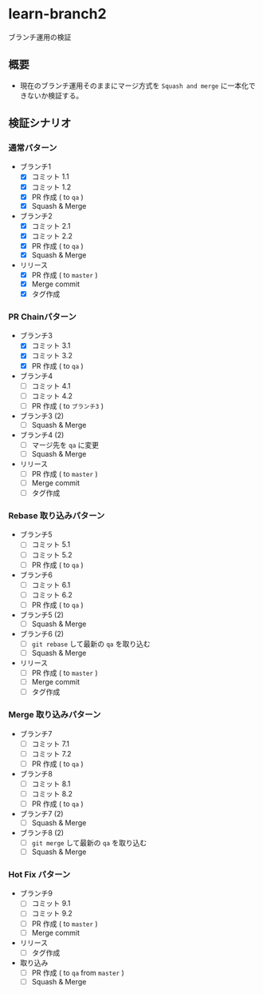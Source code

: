 # learn-branch2

ブランチ運用の検証

## 概要

- 現在のブランチ運用そのままにマージ方式を `Squash and merge` に一本化できないか検証する。

## 検証シナリオ

### 通常パターン

- ブランチ1
  - [x] コミット 1.1
  - [x] コミット 1.2
  - [x] PR 作成 ( to `qa` )
  - [x] Squash & Merge
- ブランチ2
  - [x] コミット 2.1
  - [x] コミット 2.2
  - [x] PR 作成 ( to `qa` )
  - [x] Squash & Merge
- リリース
  - [x] PR 作成 ( to `master` )
  - [x] Merge commit
  - [x] タグ作成

### PR Chainパターン

- ブランチ3
  - [x] コミット 3.1
  - [x] コミット 3.2
  - [x] PR 作成 ( to `qa` )
- ブランチ4
  - [ ] コミット 4.1
  - [ ] コミット 4.2
  - [ ] PR 作成 ( to `ブランチ3` )
- ブランチ3 (2)
  - [ ] Squash & Merge
- ブランチ4 (2)
  - [ ] マージ先を `qa` に変更
  - [ ] Squash & Merge
- リリース
  - [ ] PR 作成 ( to `master` )
  - [ ] Merge commit
  - [ ] タグ作成

### Rebase 取り込みパターン

- ブランチ5
  - [ ] コミット 5.1
  - [ ] コミット 5.2
  - [ ] PR 作成 ( to `qa` )
- ブランチ6
  - [ ] コミット 6.1
  - [ ] コミット 6.2
  - [ ] PR 作成 ( to `qa` )
- ブランチ5 (2)
  - [ ] Squash & Merge
- ブランチ6 (2)
  - [ ] `git rebase` して最新の `qa` を取り込む
  - [ ] Squash & Merge
- リリース
  - [ ] PR 作成 ( to `master` )
  - [ ] Merge commit
  - [ ] タグ作成

### Merge 取り込みパターン

- ブランチ7
  - [ ] コミット 7.1
  - [ ] コミット 7.2
  - [ ] PR 作成 ( to `qa` )
- ブランチ8
  - [ ] コミット 8.1
  - [ ] コミット 8.2
  - [ ] PR 作成 ( to `qa` )
- ブランチ7 (2)
  - [ ] Squash & Merge
- ブランチ8 (2)
  - [ ] `git merge` して最新の `qa` を取り込む
  - [ ] Squash & Merge

### Hot Fix パターン

- ブランチ9
  - [ ] コミット 9.1
  - [ ] コミット 9.2
  - [ ] PR 作成 ( to `master` )
  - [ ] Merge commit
- リリース
  - [ ] タグ作成
- 取り込み
  - [ ] PR 作成 ( to `qa` from `master` )
  - [ ] Squash & Merge
